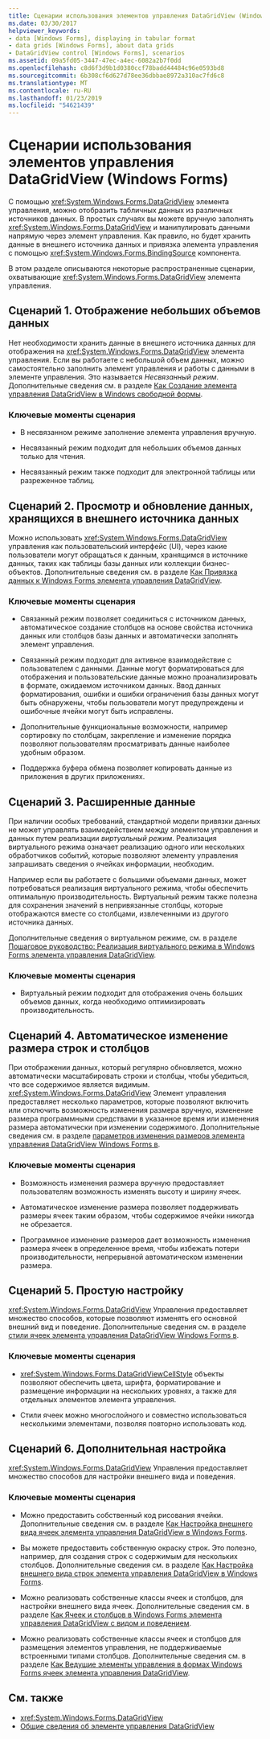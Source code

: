 ```yaml
---
title: Сценарии использования элементов управления DataGridView (Windows Forms)
ms.date: 03/30/2017
helpviewer_keywords:
- data [Windows Forms], displaying in tabular format
- data grids [Windows Forms], about data grids
- DataGridView control [Windows Forms], scenarios
ms.assetid: 09a5fd05-3447-47ec-a4ec-6082a2b7f0dd
ms.openlocfilehash: c8d6f3d9b1d0380ccf78badd44484c96e0593bd8
ms.sourcegitcommit: 6b308cf6d627d78ee36dbbae8972a310ac7fd6c8
ms.translationtype: MT
ms.contentlocale: ru-RU
ms.lasthandoff: 01/23/2019
ms.locfileid: "54621439"
---
```

# <a name="datagridview-control-scenarios-windows-forms"></a>Сценарии использования элементов управления DataGridView (Windows Forms)
С помощью <xref:System.Windows.Forms.DataGridView> элемента управления, можно отобразить табличных данных из различных источников данных. В простых случаях вы можете вручную заполнять <xref:System.Windows.Forms.DataGridView> и манипулировать данными напрямую через элемент управления. Как правило, но будет хранить данные в внешнего источника данных и привязка элемента управления с помощью <xref:System.Windows.Forms.BindingSource> компонента.  
  
 В этом разделе описываются некоторые распространенные сценарии, охватывающие <xref:System.Windows.Forms.DataGridView> элемента управления.  
  
## <a name="scenario-1-displaying-small-amounts-of-data"></a>Сценарий 1. Отображение небольших объемов данных  
 Нет необходимости хранить данные в внешнего источника данных для отображения на <xref:System.Windows.Forms.DataGridView> элемента управления. Если вы работаете с небольшой объем данных, можно самостоятельно заполнить элемент управления и работы с данными в элементе управления. Это называется *Несвязанный режим*. Дополнительные сведения см. в разделе [Как Создание элемента управления DataGridView в Windows свободной формы](../../../../docs/framework/winforms/controls/how-to-create-an-unbound-windows-forms-datagridview-control.md).  
  
### <a name="scenario-key-points"></a>Ключевые моменты сценария  
  
-   В несвязанном режиме заполнение элемента управления вручную.  
  
-   Несвязанный режим подходит для небольших объемов данных только для чтения.  
  
-   Несвязанный режим также подходит для электронной таблицы или разреженное таблиц.  
  
## <a name="scenario-2-viewing-and-updating-data-stored-in-an-external-data-source"></a>Сценарий 2. Просмотр и обновление данных, хранящихся в внешнего источника данных  
 Можно использовать <xref:System.Windows.Forms.DataGridView> управления как пользовательский интерфейс (UI), через какие пользователи могут обращаться к данным, хранящимся в источнике данных, таких как таблицы базы данных или коллекции бизнес-объектов. Дополнительные сведения см. в разделе [Как Привязка данных к Windows Forms элемента управления DataGridView](../../../../docs/framework/winforms/controls/how-to-bind-data-to-the-windows-forms-datagridview-control.md).  
  
### <a name="scenario-key-points"></a>Ключевые моменты сценария  
  
-   Связанный режим позволяет соединиться с источником данных, автоматическое создание столбцов на основе свойства источника данных или столбцов базы данных и автоматически заполнять элемент управления.  
  
-   Связанный режим подходит для активное взаимодействие с пользователем с данными. Данные могут форматироваться для отображения и пользовательские данные можно проанализировать в формате, ожидаемом источником данных. Ввод данных форматирования, ошибки и ошибки ограничения базы данных могут быть обнаружены, чтобы пользователи могут предупреждены и ошибочные ячейки могут быть исправлены.  
  
-   Дополнительные функциональные возможности, например сортировку по столбцам, закрепление и изменение порядка позволяют пользователям просматривать данные наиболее удобным образом.  
  
-   Поддержка буфера обмена позволяет копировать данные из приложения в других приложениях.  
  
## <a name="scenario-3-advanced-data"></a>Сценарий 3. Расширенные данные  
 При наличии особых требований, стандартной модели привязки данных не может управлять взаимодействием между элементом управления и данных путем реализации *виртуальный режим*. Реализация виртуального режима означает реализацию одного или нескольких обработчиков событий, которые позволяют элементу управления запрашивать сведения о ячейках информации, необходим.  
  
 Например если вы работаете с большими объемами данных, может потребоваться реализация виртуального режима, чтобы обеспечить оптимальную производительность. Виртуальный режим также полезна для сохранения значений в непривязанные столбцы, которые отображаются вместе со столбцами, извлеченными из другого источника данных.  
  
 Дополнительные сведения о виртуальном режиме, см. в разделе [Пошаговое руководство: Реализация виртуального режима в Windows Forms элемента управления DataGridView](../../../../docs/framework/winforms/controls/implementing-virtual-mode-wf-datagridview-control.md).  
  
### <a name="scenario-key-points"></a>Ключевые моменты сценария  
  
-   Виртуальный режим подходит для отображения очень больших объемов данных, когда необходимо оптимизировать производительность.  
  
## <a name="scenario-4-automatically-resizing-rows-and-columns"></a>Сценарий 4. Автоматическое изменение размера строк и столбцов  
 При отображении данных, который регулярно обновляется, можно автоматически масштабировать строки и столбцы, чтобы убедиться, что все содержимое является видимым. <xref:System.Windows.Forms.DataGridView> Элемент управления предоставляет несколько параметров, которые позволяют включить или отключить возможность изменения размера вручную, изменение размера программными средствами в указанное время или изменения размера автоматически при изменении содержимого. Дополнительные сведения см. в разделе [параметров изменения размеров элемента управления DataGridView Windows Forms в](../../../../docs/framework/winforms/controls/sizing-options-in-the-windows-forms-datagridview-control.md).  
  
### <a name="scenario-key-points"></a>Ключевые моменты сценария  
  
-   Возможность изменения размера вручную предоставляет пользователям возможность изменять высоту и ширину ячеек.  
  
-   Автоматическое изменение размера позволяет поддерживать размеры ячеек таким образом, чтобы содержимое ячейки никогда не обрезается.  
  
-   Программное изменение размеров дает возможность изменения размера ячеек в определенное время, чтобы избежать потери производительности, непрерывной автоматическом изменении размера.  
  
## <a name="scenario-5-simple-customization"></a>Сценарий 5. Простую настройку  
 <xref:System.Windows.Forms.DataGridView> Управления предоставляет множество способов, которые позволяют изменять его основной внешний вид и поведение. Дополнительные сведения см. в разделе [стили ячеек элемента управления DataGridView Windows Forms в](../../../../docs/framework/winforms/controls/cell-styles-in-the-windows-forms-datagridview-control.md).  
  
### <a name="scenario-key-points"></a>Ключевые моменты сценария  
  
-   <xref:System.Windows.Forms.DataGridViewCellStyle> объекты позволяют обеспечить цвета, шрифта, форматирование и размещение информации на нескольких уровнях, а также для отдельных элементов элемента управления.  
  
-   Стили ячеек можно многослойного и совместно использоваться несколькими элементами, позволяя повторно использовать код.  
  
## <a name="scenario-6-advanced-customization"></a>Сценарий 6. Дополнительная настройка  
 <xref:System.Windows.Forms.DataGridView> Управления предоставляет множество способов для настройки внешнего вида и поведения.  
  
### <a name="scenario-key-points"></a>Ключевые моменты сценария  
  
-   Можно предоставить собственный код рисования ячейки. Дополнительные сведения см. в разделе [Как Настройка внешнего вида ячеек элемента управления DataGridView в Windows Forms](../../../../docs/framework/winforms/controls/customize-the-appearance-of-cells-in-the-datagrid.md).  
  
-   Вы можете предоставить собственную окраску строк. Это полезно, например, для создания строк с содержимым для нескольких столбцов. Дополнительные сведения см. в разделе [Как Настройка внешнего вида строк элемента управления DataGridView в Windows Forms](../../../../docs/framework/winforms/controls/customize-the-appearance-of-rows-in-the-datagrid.md).  
  
-   Можно реализовать собственные классы ячеек и столбцов, для настройки внешнего вида ячеек. Дополнительные сведения см. в разделе [Как Ячеек и столбцов в Windows Forms элемента управления DataGridView с видом и поведением](../../../../docs/framework/winforms/controls/customize-cells-and-columns-in-the-datagrid-by-extending-behavior.md).  
  
-   Можно реализовать собственные классы ячеек и столбцов для размещения элементов управления, не поддерживаемые встроенными типами столбцов. Дополнительные сведения см. в разделе [Как Ведущие элементы управления в формах Windows Forms ячеек элемента управления DataGridView](../../../../docs/framework/winforms/controls/how-to-host-controls-in-windows-forms-datagridview-cells.md).  
  
## <a name="see-also"></a>См. также
- <xref:System.Windows.Forms.DataGridView>
- [Общие сведения об элементе управления DataGridView](../../../../docs/framework/winforms/controls/datagridview-control-overview-windows-forms.md)
